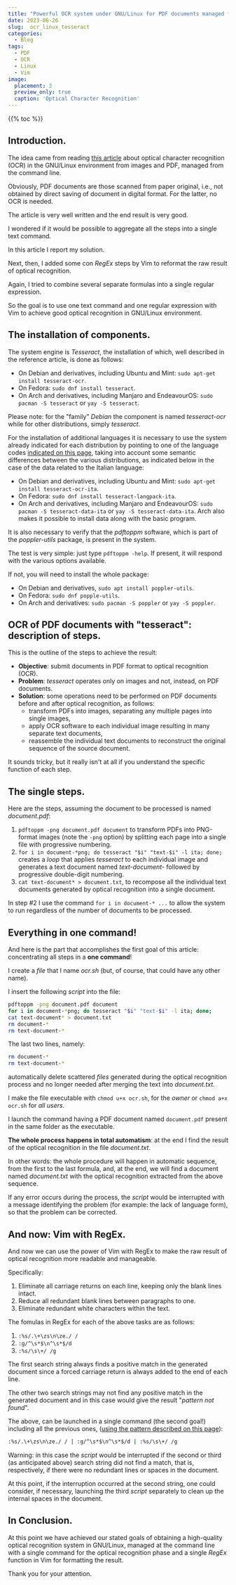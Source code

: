 ```yaml
---
title: "Powerful OCR system under GNU/Linux for PDF documents managed from command line and with refinement by Vim."
date: 2023-06-26
slug:  ocr_linux_tesseract
categories:
  - Blog
tags:
  - PDF
  - OCR
  - Linux
  - Vim
image:
  placement: 3
  preview_only: true 
  caption: 'Optical Character Recognition'
---
```


{{% toc %}}


## Introduction.

The idea came from reading [this article](https://www.howtogeek.com/682389/how-to-do-ocr-from-the-linux-command-line-using-tesseract/) about optical character recognition (OCR) in the GNU/Linux environment from images and PDF,  managed from the command line.

Obviously, PDF documents are those scanned from paper original, i.e., not obtained by direct saving of document in digital format. For the latter, no OCR is needed.

The article is very well written and the end result is very good.

I wondered if it would be possible to aggregate all the steps into a single text command.

In this article I report my solution.

Next, then, I added some con *RegEx* steps by Vim to reformat the raw result of optical recognition.

Again, I tried to combine several separate formulas into a single regular expression.

So the goal is to use one text command and one regular expression with Vim to achieve good optical recognition in GNU/Linux environment.

## The installation of components.

The system engine is *Tesseract*, the installation of which, well described in the reference article, is done as follows:

- On Debian and derivatives, including Ubuntu and Mint: `sudo apt-get install tesseract-ocr`.
- On Fedora: `sudo dnf install tesseract`.
- On Arch and derivatives, including Manjaro and EndeavourOS: `sudo pacman -S tesseract` or `yay -S tesseract`.

Please note: for the "family" *Debian* the component is named *tesseract-ocr* while for other distributions, simply *tesseract*.

For the installation of additional languages it is necessary to use the system already indicated for each distribution by pointing to one of the language codes [indicated on this page](https://github.com/tesseract-ocr/tesseract/blob/main/doc/tesseract.1.asc#languages), taking into account some semantic differences between the various distributions, as indicated below in the case of the data related to the Italian language:

- On Debian and derivatives, including Ubuntu and Mint: `sudo apt-get install tesseract-ocr-ita`.
- On Fedora: `sudo dnf install tesseract-langpack-ita`.
- On Arch and derivatives, including Manjaro and EndeavourOS: `sudo pacman -S tesseract-data-ita` or `yay -S tesseract-data-ita`. Arch also makes it possible to install data along with the basic program.

It is also necessary to verify that the *pdftoppm* software, which is part of the *poppler-utils* package, is present in the system.

The test is very simple: just type `pdftoppm -help`. If present, it will respond with the various options available.

If not, you will need to install the whole package:

- On Debian and derivatives, `sudo apt install poppler-utils`.
- On Fedora: `sudo dnf popple-utils`.
- On Arch and derivatives: `sudo pacman -S poppler` or `yay -S poppler`.


## OCR of PDF documents with "tesseract": description of steps.

This is the outline of the steps to achieve the result:

- **Objective**: submit documents in PDF format to optical recognition (OCR).
- **Problem**: *tesseract* operates only on images and not, instead, on PDF documents.
- **Solution**: some operations need to be performed on PDF documents before and after optical recognition, as follows:
    - transform PDFs into images, separating any multiple pages into single images,
    - apply OCR software to each individual image resulting in many separate text documents, 
    - reassemble the individual text documents to reconstruct the original sequence of the source document.

It sounds tricky, but it really isn't at all if you understand the specific function of each step.

## The single steps.

Here are the steps, assuming the document to be processed is named *document.pdf*:

1. `pdftoppm -png document.pdf document` to transform PDFs into PNG-format images (note the `-png` option) by splitting each page into a single file with progressive numbering.
2. `for i in document-*png; do tesseract "$i" "text-$i" -l ita; done;` creates a *loop* that applies *tesseract* to each individual image and generates a text document named *text-document-* followed by progressive double-digit numbering.
3. `cat text-document* > document.txt`, to recompose all the individual text documents generated by optical recognition into a single document.

In step #2 I use the command `for i in document-* ...` to allow the system to run regardless of the number of documents to be processed.

## Everything in one command!

And here is the part that accomplishes the first goal of this article: concentrating all steps in a **one command**!

I create a *file* that I name *ocr.sh* (but, of course, that could have any other name).

I insert the following *script* into the file:

```bash
pdftoppm -png document.pdf document 
for i in document-*png; do tesseract "$i" "text-$i" -l ita; done; 
cat text-document* > document.txt
rm document-*
rm text-document-*
```
The last two lines, namely: 

```bash
rm document-*
rm text-document-*
```

automatically delete scattered *files* generated during the optical recognition process and no longer needed after merging the text into *document.txt*.


I make the file executable with `chmod u+x ocr.sh`, for the *owner* or `chmod a+x ocr.sh` for *all users*.

I launch the command having a PDF document named `document.pdf` present in the same folder as the executable.

**The whole process happens in total automatism**: at the end I find the result of the optical recognition in the file *document.txt*.

In other words: the whole procedure will happen in automatic sequence, from the first to the last formula, and, at the end, we will find a document named *document.txt* with the optical recognition extracted from the above sequence.
 
If any error occurs during the process, the *script* would be interrupted with a message identifying the problem (for example: the lack of language form), so that the problem can be corrected.

## And now: Vim with RegEx.

And now we can use the power of Vim with RegEx to make the raw result of optical recognition more readable and manageable.

Specifically:

1. Eliminate all carriage returns on each line, keeping only the blank lines intact.
2. Reduce all redundant blank lines between paragraphs to one.
3. Eliminate redundant white characters within the text.

The fomulas in RegEx for each of the above tasks are as follows:

1. `:%s/.\+\zs\n\ze./ /`
1. `:g/^\s*$\n^\s*$/d`
1. `:%s/\s\+/ /g`

The first search string always finds a positive match in the generated document since a forced carriage return is always added to the end of each line.

The other two search strings may not find any positive match in the generated document and in this case would give the result "*pattern not found*".

The above, can be launched in a single command (the second goal!) including all the previous ones, ([using the pattern described on this page](https://stackoverflow.com/questions/59551215/multiple-vim-regex-command-in-one-line)):

```bash
:%s/.\+\zs\n\ze./ / | :g/^\s*$\n^\s*$/d | :%s/\s\+/ /g
```

Warning: in this case the *script* would be interrupted if the second or third (as anticipated above) search string did not find a match, that is, respectively, if there were no redundant lines or spaces in the document.

At this point, if the interruption occurred at the second string, one could consider, if necessary, launching the third *script* separately to clean up the internal spaces in the document.

## In Conclusion.

At this point we have achieved our stated goals of obtaining a high-quality optical recognition system in GNU/Linux, managed at the command line with a single command for the optical recognition phase and a single *RegEx* function in Vim for formatting the result.

Thank you for your attention.

